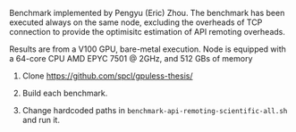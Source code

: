 
Benchmark implemented by Pengyu (Eric) Zhou. The benchmark has been executed always on the same node, excluding the overheads of TCP connection to provide
the optimisitc estimation of API remoting overheads.

Results are from a V100 GPU, bare-metal execution. Node is equipped with a 64-core CPU AMD EPYC 7501 @ 2GHz, and 512 GBs of memory

1. Clone https://github.com/spcl/gpuless-thesis/

2. Build each benchmark.

3. Change hardcoded paths in `benchmark-api-remoting-scientific-all.sh` and run it.
